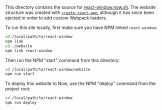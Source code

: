 This directory contains the source for [react-window.now.sh](https://react-window.now.sh).
The website structure was created with [`create-react-app`](https://github.com/facebook/create-react-app), although it has since been ejected in order to add custom Webpack loaders.

To run this site locally, first make sure you have NPM linked `react-window`:

```sh
cd /local/path/to/react-window
npm link
cd ./website
npm link react-window
```

Then run the NPM "start" command from this directory:

```sh
cd /local/path/to/react-window/website
npm run start
```

To deploy this website to Now, use the NPM "deploy" command from the project root:

```sh
cd /local/path/to/react-window
npm run deploy
```
